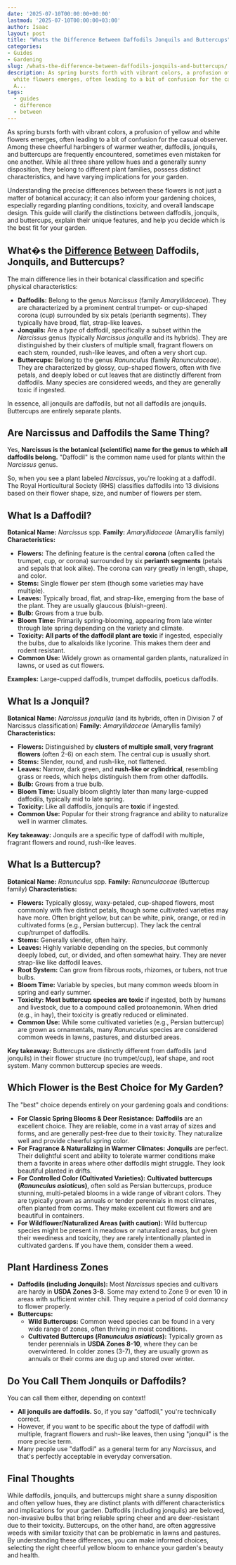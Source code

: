 ```yaml
---
date: '2025-07-10T00:00:00+00:00'
lastmod: '2025-07-10T00:00:00+03:00'
author: Isaac
layout: post
title: "Whats the Difference Between Daffodils Jonquils and Buttercups"
categories:
- Guides
- Gardening
slug: /whats-the-difference-between-daffodils-jonquils-and-buttercups/
description: As spring bursts forth with vibrant colors, a profusion of yellow and
  white flowers emerges, often leading to a bit of confusion for the casual observer.
  A...
tags: 
  - guides
  - difference
  - between
---
```

As spring bursts forth with vibrant colors, a profusion of yellow and white flowers emerges, often leading to a bit of confusion for the casual observer. Among these cheerful harbingers of warmer weather, daffodils, jonquils, and buttercups are frequently encountered, sometimes even mistaken for one another. While all three share yellow hues and a generally sunny disposition, they belong to different plant families, possess distinct characteristics, and have varying implications for your garden.

Understanding the precise differences between these flowers is not just a matter of botanical accuracy; it can also inform your gardening choices, especially regarding planting conditions, toxicity, and overall landscape design. This guide will clarify the distinctions between daffodils, jonquils, and buttercups, explain their unique features, and help you decide which is the best fit for your garden.

## What�s the [Difference](/posts/difference-between-a-bee-and-a-wasps-nest/) [Between](/posts/difference-between-ceiling-paint-and-wall-paint/) Daffodils, Jonquils, and Buttercups?

The main difference lies in their botanical classification and specific physical characteristics:

* **Daffodils:** Belong to the genus *Narcissus* (family *Amaryllidaceae*). They are characterized by a prominent central trumpet- or cup-shaped corona (cup) surrounded by six petals (perianth segments). They typically have broad, flat, strap-like leaves.
* **Jonquils:** Are a *type* of daffodil, specifically a subset within the *Narcissus* genus (typically *Narcissus jonquilla* and its hybrids). They are distinguished by their clusters of multiple small, fragrant flowers on each stem, rounded, rush-like leaves, and often a very short cup.
* **Buttercups:** Belong to the genus *Ranunculus* (family *Ranunculaceae*). They are characterized by glossy, cup-shaped flowers, often with five petals, and deeply lobed or cut leaves that are distinctly different from daffodils. Many species are considered weeds, and they are generally toxic if ingested.

In essence, all jonquils are daffodils, but not all daffodils are jonquils. Buttercups are entirely separate plants.

## Are Narcissus and Daffodils the Same Thing?

Yes, **Narcissus is the botanical (scientific) name for the genus to which all daffodils belong.** "Daffodil" is the common name used for plants within the *Narcissus* genus.

So, when you see a plant labeled *Narcissus*, you're looking at a daffodil. The Royal Horticultural Society (RHS) classifies daffodils into 13 divisions based on their flower shape, size, and number of flowers per stem.

## What Is a Daffodil?

**Botanical Name:** *Narcissus* spp.
**Family:** *Amaryllidaceae* (Amaryllis family)
**Characteristics:**
* **Flowers:** The defining feature is the central **corona** (often called the trumpet, cup, or corona) surrounded by six **perianth segments** (petals and sepals that look alike). The corona can vary greatly in length, shape, and color.
* **Stems:** Single flower per stem (though some varieties may have multiple).
* **Leaves:** Typically broad, flat, and strap-like, emerging from the base of the plant. They are usually glaucous (bluish-green).
* **Bulb:** Grows from a true bulb.
* **Bloom Time:** Primarily spring-blooming, appearing from late winter through late spring depending on the variety and climate.
* **Toxicity:** **All parts of the daffodil plant are toxic** if ingested, especially the bulbs, due to alkaloids like lycorine. This makes them deer and rodent resistant.
* **Common Use:** Widely grown as ornamental garden plants, naturalized in lawns, or used as cut flowers.

**Examples:** Large-cupped daffodils, trumpet daffodils, poeticus daffodils.

## What Is a Jonquil?

**Botanical Name:** *Narcissus jonquilla* (and its hybrids, often in Division 7 of Narcissus classification)
**Family:** *Amaryllidaceae* (Amaryllis family)
**Characteristics:**
* **Flowers:** Distinguished by **clusters of multiple small, very fragrant flowers** (often 2-6) on each stem. The central cup is usually short.
* **Stems:** Slender, round, and rush-like, not flattened.
* **Leaves:** Narrow, dark green, and **rush-like or cylindrical**, resembling grass or reeds, which helps distinguish them from other daffodils.
* **Bulb:** Grows from a true bulb.
* **Bloom Time:** Usually bloom slightly later than many large-cupped daffodils, typically mid to late spring.
* **Toxicity:** Like all daffodils, jonquils are **toxic** if ingested.
* **Common Use:** Popular for their strong fragrance and ability to naturalize well in warmer climates.

**Key takeaway:** Jonquils are a specific type of daffodil with multiple, fragrant flowers and round, rush-like leaves.

## What Is a Buttercup?

**Botanical Name:** *Ranunculus* spp.
**Family:** *Ranunculaceae* (Buttercup family)
**Characteristics:**
* **Flowers:** Typically glossy, waxy-petaled, cup-shaped flowers, most commonly with five distinct petals, though some cultivated varieties may have more. Often bright yellow, but can be white, pink, orange, or red in cultivated forms (e.g., Persian buttercup). They lack the central cup/trumpet of daffodils.
* **Stems:** Generally slender, often hairy.
* **Leaves:** Highly variable depending on the species, but commonly deeply lobed, cut, or divided, and often somewhat hairy. They are never strap-like like daffodil leaves.
* **Root System:** Can grow from fibrous roots, rhizomes, or tubers, not true bulbs.
* **Bloom Time:** Variable by species, but many common weeds bloom in spring and early summer.
* **Toxicity:** **Most buttercup species are toxic** if ingested, both by humans and livestock, due to a compound called protoanemonin. When dried (e.g., in hay), their toxicity is greatly reduced or eliminated.
* **Common Use:** While some cultivated varieties (e.g., Persian buttercup) are grown as ornamentals, many *Ranunculus* species are considered common weeds in lawns, pastures, and disturbed areas.

**Key takeaway:** Buttercups are distinctly different from daffodils (and jonquils) in their flower structure (no trumpet/cup), leaf shape, and root system. Many common buttercup species are weeds.

## Which Flower is the Best Choice for My Garden?

The "best" choice depends entirely on your gardening goals and conditions:

* **For Classic Spring Blooms & Deer Resistance:** **Daffodils** are an excellent choice. They are reliable, come in a vast array of sizes and forms, and are generally pest-free due to their toxicity. They naturalize well and provide cheerful spring color.
* **For Fragrance & Naturalizing in Warmer Climates:** **Jonquils** are perfect. Their delightful scent and ability to tolerate warmer conditions make them a favorite in areas where other daffodils might struggle. They look beautiful planted in drifts.
* **For Controlled Color (Cultivated Varieties):** **Cultivated buttercups (*Ranunculus asiaticus*)**, often sold as Persian buttercups, produce stunning, multi-petaled blooms in a wide range of vibrant colors. They are typically grown as annuals or tender perennials in most climates, often planted from corms. They make excellent cut flowers and are beautiful in containers.
* **For Wildflower/Naturalized Areas (with caution):** Wild buttercup species might be present in meadows or naturalized areas, but given their weediness and toxicity, they are rarely intentionally planted in cultivated gardens. If you have them, consider them a weed.

## Plant Hardiness Zones

* **Daffodils (including Jonquils):** Most *Narcissus* species and cultivars are hardy in **USDA Zones 3-8**. Some may extend to Zone 9 or even 10 in areas with sufficient winter chill. They require a period of cold dormancy to flower properly.
* **Buttercups:**
    * **Wild Buttercups:** Common weed species can be found in a very wide range of zones, often thriving in moist conditions.
    * **Cultivated Buttercups (*Ranunculus asiaticus*):** Typically grown as tender perennials in **USDA Zones 8-10**, where they can be overwintered. In colder zones (3-7), they are usually grown as annuals or their corms are dug up and stored over winter.

## Do You Call Them Jonquils or Daffodils?

You can call them either, depending on context!

* **All jonquils are daffodils.** So, if you say "daffodil," you're technically correct.
* However, if you want to be specific about the type of daffodil with multiple, fragrant flowers and rush-like leaves, then using "jonquil" is the more precise term.
* Many people use "daffodil" as a general term for any *Narcissus*, and that's perfectly acceptable in everyday conversation.

## Final Thoughts

While daffodils, jonquils, and buttercups might share a sunny disposition and often yellow hues, they are distinct plants with different characteristics and implications for your garden. Daffodils (including jonquils) are beloved, non-invasive bulbs that bring reliable spring cheer and are deer-resistant due to their toxicity. Buttercups, on the other hand, are often aggressive weeds with similar toxicity that can be problematic in lawns and pastures. By understanding these differences, you can make informed choices, selecting the right cheerful yellow bloom to enhance your garden's beauty and health.
